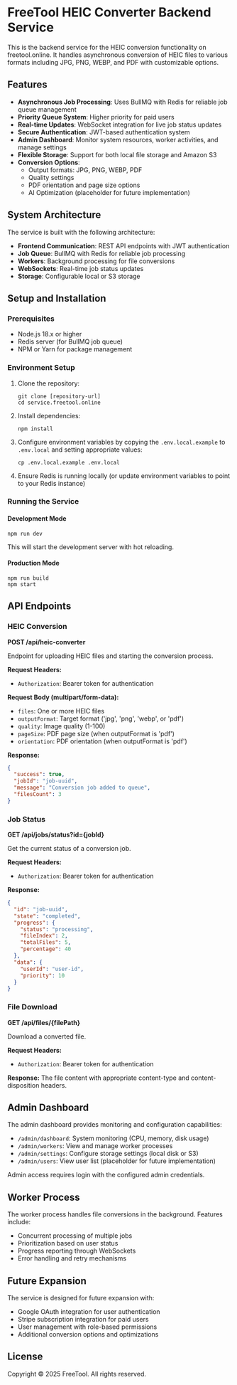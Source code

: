 # FreeTool HEIC Converter Backend Service

This is the backend service for the HEIC conversion functionality on freetool.online. It handles asynchronous conversion of HEIC files to various formats including JPG, PNG, WEBP, and PDF with customizable options.

## Features

- **Asynchronous Job Processing**: Uses BullMQ with Redis for reliable job queue management
- **Priority Queue System**: Higher priority for paid users
- **Real-time Updates**: WebSocket integration for live job status updates
- **Secure Authentication**: JWT-based authentication system
- **Admin Dashboard**: Monitor system resources, worker activities, and manage settings
- **Flexible Storage**: Support for both local file storage and Amazon S3
- **Conversion Options**:
  - Output formats: JPG, PNG, WEBP, PDF
  - Quality settings
  - PDF orientation and page size options
  - AI Optimization (placeholder for future implementation)

## System Architecture

The service is built with the following architecture:

- **Frontend Communication**: REST API endpoints with JWT authentication
- **Job Queue**: BullMQ with Redis for reliable job processing
- **Workers**: Background processing for file conversions
- **WebSockets**: Real-time job status updates
- **Storage**: Configurable local or S3 storage

## Setup and Installation

### Prerequisites

- Node.js 18.x or higher
- Redis server (for BullMQ job queue)
- NPM or Yarn for package management

### Environment Setup

1. Clone the repository:
   ```
   git clone [repository-url]
   cd service.freetool.online
   ```

2. Install dependencies:
   ```
   npm install
   ```

3. Configure environment variables by copying the `.env.local.example` to `.env.local` and setting appropriate values:
   ```
   cp .env.local.example .env.local
   ```

4. Ensure Redis is running locally (or update environment variables to point to your Redis instance)

### Running the Service

#### Development Mode

```
npm run dev
```

This will start the development server with hot reloading.

#### Production Mode

```
npm run build
npm start
```

## API Endpoints

### HEIC Conversion

**POST /api/heic-converter**

Endpoint for uploading HEIC files and starting the conversion process.

**Request Headers:**
- `Authorization`: Bearer token for authentication

**Request Body (multipart/form-data):**
- `files`: One or more HEIC files
- `outputFormat`: Target format ('jpg', 'png', 'webp', or 'pdf')
- `quality`: Image quality (1-100)
- `pageSize`: PDF page size (when outputFormat is 'pdf')
- `orientation`: PDF orientation (when outputFormat is 'pdf')

**Response:**
```json
{
  "success": true,
  "jobId": "job-uuid",
  "message": "Conversion job added to queue",
  "filesCount": 3
}
```

### Job Status

**GET /api/jobs/status?id={jobId}**

Get the current status of a conversion job.

**Request Headers:**
- `Authorization`: Bearer token for authentication

**Response:**
```json
{
  "id": "job-uuid",
  "state": "completed",
  "progress": {
    "status": "processing",
    "fileIndex": 2,
    "totalFiles": 5,
    "percentage": 40
  },
  "data": {
    "userId": "user-id",
    "priority": 10
  }
}
```

### File Download

**GET /api/files/{filePath}**

Download a converted file.

**Request Headers:**
- `Authorization`: Bearer token for authentication

**Response:**
The file content with appropriate content-type and content-disposition headers.

## Admin Dashboard

The admin dashboard provides monitoring and configuration capabilities:

- `/admin/dashboard`: System monitoring (CPU, memory, disk usage)
- `/admin/workers`: View and manage worker processes
- `/admin/settings`: Configure storage settings (local disk or S3)
- `/admin/users`: View user list (placeholder for future implementation)

Admin access requires login with the configured admin credentials.

## Worker Process

The worker process handles file conversions in the background. Features include:

- Concurrent processing of multiple jobs
- Prioritization based on user status
- Progress reporting through WebSockets
- Error handling and retry mechanisms

## Future Expansion

The service is designed for future expansion with:

- Google OAuth integration for user authentication
- Stripe subscription integration for paid users
- User management with role-based permissions
- Additional conversion options and optimizations

## License

Copyright © 2025 FreeTool. All rights reserved.
